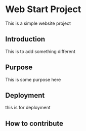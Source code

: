 # Web Start Project

This is a simple website project

## Introduction

This is to add something different

## Purpose

This is some purpose here

## Deployment

this is for deployment

## How to contribute
